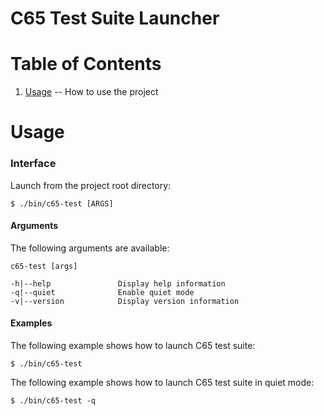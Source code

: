 C65 Test Suite Launcher
=

Table of Contents
=

1. [Usage](https://github.com/majestic53/c65/tree/master/test/tool#usage) -- How to use the project

Usage
=

### Interface

Launch from the project root directory:

```
$ ./bin/c65-test [ARGS]
```

#### Arguments

The following arguments are available:

```
c65-test [args]

-h|--help               Display help information
-q|--quiet              Enable quiet mode
-v|--version            Display version information
```

#### Examples

The following example shows how to launch C65 test suite:

```
$ ./bin/c65-test
```

The following example shows how to launch C65 test suite in quiet mode:

```
$ ./bin/c65-test -q
```
